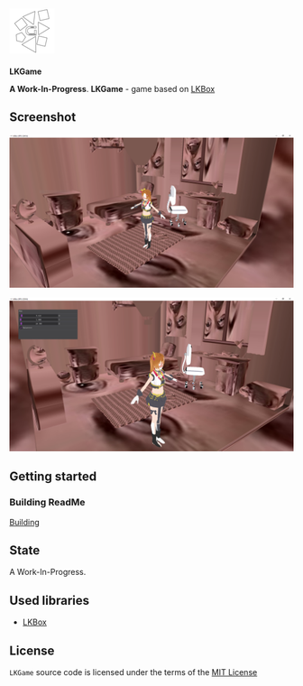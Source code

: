 ##  ![LakoMoor Dev](docs/logo.png) 
**LKGame**

**A Work-In-Progress**. **LKGame** - game based on [LKBox](https://github.com/lakomoordev/lkbox)

## Screenshot

![LKGame](docs/screenshot/first.PNG)

![LKGame](docs/screenshot/second.PNG)

## Getting started
### Building ReadMe
[Building](docs/README.MD)

## State
A Work-In-Progress.

## Used libraries
* [LKBox](https://github.com/lakomoordev/lkbox)
 
## License

`LKGame` source code is licensed under the terms of the [MIT License](https://github.com/lakomoordev/LKGame/blob/master/LICENSE)
